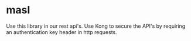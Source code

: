 # masl

Use this library in our rest api's.  Use Kong to secure the API's by requiring an authentication key header in http requests.
